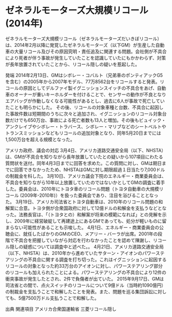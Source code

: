 # ゼネラルモーターズ大規模リコール (2014年)

ゼネラルモーターズ大規模リコール（ゼネラルモーターズだいきぼリコール）は、2014年2月以降に発覚したゼネラルモーターズ（以下GM）が生産した自動車の大量リコール及びその原因究明・責任追及に関連する問題。会社側が不具合により死者が伴う事故が発生していたことを認識していたにもかかわらず、対策が長年放置されていたことから、リコール隠しの疑いを惹起した。

発端
2014年2月13日、GMはシボレー・コバルト（兄弟車のポンティアックG5を含む）の2005年から2007年モデル、77万8562台をリコールすると発表。リコールの原因としてデルファイ製イグニッションスイッチの不具合をあげ、自動車のオーナーが重いキーホルダーを付けることで、センサーの動作が不良となりエアバッグが作動しなくなる可能性があるとし、過去に6人が事故で死亡していたことも明らかにした。
その後、リコールの対象車種と台数、不具合に起因した事故件数は短期間のうちに次々と追加され、イグニッションのリコール対象台数だけでも650万台、事故による死亡者数も13人と増加。その後もビュイック・アンクレイブやシボレー・トラバース、シボレー・マリブなどのシートベルトやトランスミッションなどもリコールの追加対象となり、同年5月20日までには1,500万台を超える規模となった。

アメリカ政府、議会の対応
3月4日、アメリカ道路交通安全局（以下、NHSTA）は、GMが不具合を知りながら長年放置していたとの疑いから107項目にわたる質問状を送付。同年4月3日までに回答を求めた。この質問に対し、GMは期日までに回答できなかったため、NHSTAはGMに対し期限超過１日当たり7,000ドルの制裁金を科した。
3月10日、アメリカ議会下院のエネルギー・商業委員会は、不具合を知りながら10年以上放置していたのではないかとしてGMの調査に着手した。委員会は、2010年にトヨタ車のリコール問題（トヨタ自動車の大規模リコール (2009年-2010年)）を扱った委員会であり、注目を浴びることとなった。
3月19日、アメリカ司法省とトヨタ自動車は、2010年のリコール問題の和解案に合意。トヨタ側が合衆国政府に対して12億ドルの和解金を支払うなどとなった。法務長官は、「（トヨタとの）和解案が将来の模範になれば」との見解を示し、2009年に経営破綻して再建途上にあるGMであっても、処分が軽いものに留まらない可能性があることも示唆した。
4月1日、エネルギー・商業委員会の公聴会に、就任したばかりのGMのCEO、メアリー・バーラが出席。2001年の段階で不具合を把握していながら対応を行わなかったことを認めて陳謝し、リコール隠しの疑惑については調査中と述べた。。
4月21日、アメリカ道路交通安全局（以下、NHSTA）は、2010年から進めていたサターン・アイオンのパワーステアリングの不具合に関する調査を打ち切った。これはイグニッションに起因するリコールの対象となった約33万台のアイオンに対し、パワーステアリング部分のリコールも加えられたことによる。パワーステアリングの不具合により12件の衝突事故が発生したとされ、2件で負傷者が出ていた。
2015年9月17日、GMは司法省との間で、点火スイッチのリコールについて9億ドル（当時約1090億円）の制裁金を支払うことで和解したことを発表。また、問題を巡る集団訴訟に対しても、5億7500万ドル支払うことで和解した。

出典
関連項目
アメリカ合衆国運輸省
三菱リコール隠し